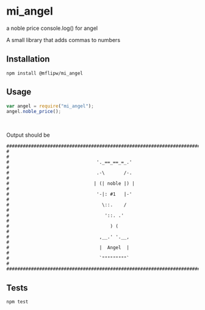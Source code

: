 # mi_angel
a noble price console.log() for angel

A small library that adds commas to numbers

## Installation

  `npm install @mflipw/mi_angel`

## Usage

```javascript
var angel = require("mi_angel");
angel.noble_price();
```
  
  
  Output should be
```
###############################################################################
#                                                                             #
#                                '._==_==_=_.'                                #
#                                .-\       /-.                                #
#                               | (| noble |) |                               #
#                                '-|: #1   |-'                                #
#                                  \::.    /                                  #
#                                   '::. .'                                   #
#                                     ) (                                     #
#                                 ,__.' '.__,                                 #
#                                 |  Angel  |                                 #
#                                 `"""""""""`                                 #
###############################################################################
```


## Tests

  `npm test`


